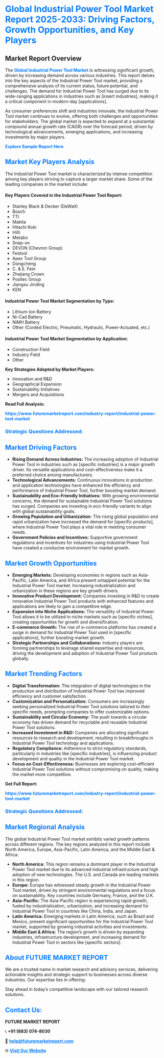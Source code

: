 <h1 style="color: #007BFF;">Global Industrial Power Tool Market Report 2025-2033: Driving Factors, Growth Opportunities, and Key Players</h1>

<section id="overview">
<h2>Market Report Overview</h2>
<p>The <a href="https://www.futuremarketreport.com/industry-report/industrial-power-tool-market" style="color: #007BFF; text-decoration: none;"><strong>Global Industrial Power Tool Market</strong></a> is witnessing significant growth, driven by increasing demand across various industries. This report delves into the key aspects of the Industrial Power Tool market, providing a comprehensive analysis of its current status, future potential, and challenges. The demand for Industrial Power Tool has surged due to its wide-ranging applications in industries such as [insert industries], making it a critical component in modern-day [applications].</p>
<p>As consumer preferences shift and industries innovate, the Industrial Power Tool market continues to evolve, offering both challenges and opportunities for stakeholders. The global market is expected to expand at a substantial compound annual growth rate (CAGR) over the forecast period, driven by technological advancements, emerging applications, and increasing investments by major players.</p>
</section>

<section id="overview">
<p><a href="https://www.futuremarketreport.com/request-sample/reportId=105381" style="color: #007BFF; text-decoration: none;"><strong>Explore Sample Report Here</strong></a></p>
</section>

<section id="key-players">
<h2 style="color: #007BFF;">Market Key Players Analysis</h2>
<p>The Industrial Power Tool market is characterized by intense competition among key players striving to capture a larger market share. Some of the leading companies in the market include:</p>
<h4>Key Players Covered in the Industrial Power Tool Report:</h4>
<ul><li>Stanley Black &amp; Decker (DeWalt)</li><li>Bosch</li><li>TTI</li><li>Makita</li><li>Hitachi Koki</li><li>Hilti</li><li>Metabo</li><li>Snap-on</li><li>DEVON (Chevron Group)</li><li>Festool</li><li>Apex Tool Group</li><li>Dongcheng</li><li>C. &amp; E. Fein</li><li>Zhejiang Crown</li><li>Positec Group</li><li>Jiangsu Jinding</li><li>KEN</li></ul>
<h4>Industrial Power Tool Market Segmentation by Type:</h4>
<ul><li>Lithium-Ion Battery</li><li>Ni-Cad Battery</li><li>NiMH Battery</li><li>Other (Corded Electric, Pneumatic, Hydraulic, Power-Actuated, etc.)</li></ul>

<h4>Industrial Power Tool Market Segmentation by Application:</h4>
<ul><li>Construction Field</li><li>Industry Field</li><li>Other</li></ul>
<p><strong>Key Strategies Adopted by Market Players:</strong></p>
<ul>
<li>Innovation and R&D</li>
<li>Geographical Expansion</li>
<li>Sustainability Initiatives</li>
<li>Mergers and Acquisitions</li>
</ul>
</section>

<section>
<p><strong>Read Full Analysis: </strong></p><a href="https://www.futuremarketreport.com/industry-report/industrial-power-tool-market" style="color: #007BFF; text-decoration: none;"><strong>https://www.futuremarketreport.com/industry-report/industrial-power-tool-market</strong></a>
<h3 style="color: #007BFF;">Strategic Questions Addressed:</h3>
</section>

<section id="driving-factors">
<h2 style="color: #007BFF;">Market Driving Factors</h2>
<ul>
<li><strong>Rising Demand Across Industries:</strong> The increasing adoption of Industrial Power Tool in industries such as [specific industries] is a major growth driver. Its versatile applications and cost-effectiveness make it a preferred choice among manufacturers.</li>
<li><strong>Technological Advancements:</strong> Continuous innovations in production and application technologies have enhanced the efficiency and performance of Industrial Power Tool, further boosting market demand.</li>
<li><strong>Sustainability and Eco-Friendly Initiatives:</strong> With growing environmental concerns, the demand for sustainable Industrial Power Tool solutions has surged. Companies are investing in eco-friendly variants to align with global sustainability goals.</li>
<li><strong>Growing Population and Urbanization:</strong> The rising global population and rapid urbanization have increased the demand for [specific products], where Industrial Power Tool plays a vital role in meeting consumer needs.</li>
<li><strong>Government Policies and Incentives:</strong> Supportive government regulations and incentives for industries using Industrial Power Tool have created a conducive environment for market growth.</li>
</ul>
</section>

<section id="growth-opportunities">
<h2 style="color: #007BFF;">Market Growth Opportunities</h2>
<ul>
<li><strong>Emerging Markets:</strong> Developing economies in regions such as Asia-Pacific, Latin America, and Africa present untapped potential for the Industrial Power Tool market. Increasing industrialization and urbanization in these regions are key growth drivers.</li>
<li><strong>Innovative Product Development:</strong> Companies investing in R&D to create innovative Industrial Power Tool products with enhanced features and applications are likely to gain a competitive edge.</li>
<li><strong>Expansion into Niche Applications:</strong> The versatility of Industrial Power Tool allows it to be utilized in niche markets such as [specific niches], creating opportunities for growth and diversification.</li>
<li><strong>E-commerce Growth:</strong> The rise of e-commerce platforms has created a surge in demand for Industrial Power Tool used in [specific applications], further boosting market growth.</li>
<li><strong>Strategic Partnerships and Collaborations:</strong> Industry players are forming partnerships to leverage shared expertise and resources, driving the development and adoption of Industrial Power Tool products globally.</li>
</ul>
</section>

<section id="trending-factors">
<h2 style="color: #007BFF;">Market Trending Factors</h2>
<ul>
<li><strong>Digital Transformation:</strong> The integration of digital technologies in the production and distribution of Industrial Power Tool has improved efficiency and customer satisfaction.</li>
<li><strong>Customization and Personalization:</strong> Consumers are increasingly seeking personalized Industrial Power Tool solutions tailored to their specific needs, prompting companies to offer customizable options.</li>
<li><strong>Sustainability and Circular Economy:</strong> The push towards a circular economy has driven demand for recyclable and reusable Industrial Power Tool solutions.</li>
<li><strong>Increased Investment in R&D:</strong> Companies are allocating significant resources to research and development, resulting in breakthroughs in Industrial Power Tool technology and applications.</li>
<li><strong>Regulatory Compliance:</strong> Adherence to strict regulatory standards, particularly in industries like [specific industries], is influencing product development and quality in the Industrial Power Tool market.</li>
<li><strong>Focus on Cost-Effectiveness:</strong> Businesses are exploring cost-efficient Industrial Power Tool solutions without compromising on quality, making the market more competitive.</li>
</ul>
</section>

<section>
<p><strong>Get Full Report: </strong></p><a href="https://www.futuremarketreport.com/industry-report/industrial-power-tool-market" style="color: #007BFF; text-decoration: none;"><strong>https://www.futuremarketreport.com/industry-report/industrial-power-tool-market</strong></a>
<h3 style="color: #007BFF;">Strategic Questions Addressed:</h3>
</section>


<section id="regional-analysis">
<h2 style="color: #007BFF;">Market Regional Analysis</h2>
<p>The global Industrial Power Tool market exhibits varied growth patterns across different regions. The key regions analyzed in this report include North America, Europe, Asia-Pacific, Latin America, and the Middle East & Africa:</p>
<ul>
<li><strong>North America:</strong> This region remains a dominant player in the Industrial Power Tool market due to its advanced industrial infrastructure and high adoption of new technologies. The U.S. and Canada are leading markets in this region.</li>
<li><strong>Europe:</strong> Europe has witnessed steady growth in the Industrial Power Tool market, driven by stringent environmental regulations and a focus on sustainability. Key countries include Germany, France, and the U.K.</li>
<li><strong>Asia-Pacific:</strong> The Asia-Pacific region is experiencing rapid growth, fueled by industrialization, urbanization, and increasing demand for Industrial Power Tool in countries like China, India, and Japan.</li>
<li><strong>Latin America:</strong> Emerging markets in Latin America, such as Brazil and Mexico, present significant opportunities for the Industrial Power Tool market, supported by growing industrial activities and investments.</li>
<li><strong>Middle East & Africa:</strong> The region’s growth is driven by expanding industries, infrastructure development, and increasing demand for Industrial Power Tool in sectors like [specific sectors].</li>
</ul>
</section>

<footer>
<h2 style="color: #007BFF;">About FUTURE MARKET REPORT</h2>
<p>We are a trusted name in market research and advisory services, delivering actionable insights and strategic support to businesses across diverse industries. Our expertise lies in offering:</p>

<p>Stay ahead in today’s competitive landscape with our tailored research solutions.</p>

<h2 style="color: #007BFF;">Contact Us:</h2>
<p><strong>FUTURE MARKET REPORT</strong></p>
<p>📞 <strong>+91 (883) 074-8030</strong></p>
<p>📧 <strong><a href="mailto:help@futuremarketreport.com" style="color: #007BFF;">help@futuremarketreport.com</a></strong></p>
<p>🌐 <strong><a href="https://www.futuremarketreport.com/" style="color: #007BFF;">Visit Our Website</a></strong></p>
</footer>